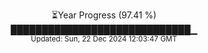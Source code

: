 <p align="center">
⏳Year Progress (97.41 %)<br>
█████████████████████████████▁ <br>
<sub>Updated: Sun, 22 Dec 2024 12:03:47 GMT</sub>
</p>

